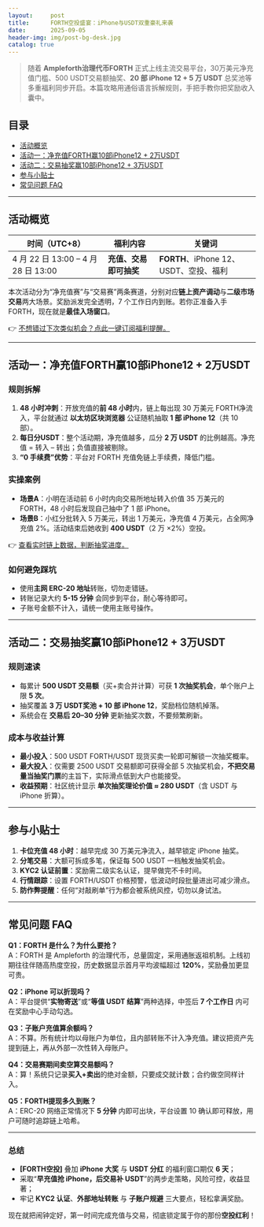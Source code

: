 ```yaml
---
layout:     post
title:      FORTH空投盛宴：iPhone与USDT双重豪礼来袭
date:       2025-09-05
header-img: img/post-bg-desk.jpg
catalog: true
---
```


> 随着 **Ampleforth治理代币FORTH** 正式上线主流交易平台，30万美元净充值门槛、500 USDT交易额抽奖、**20 部 iPhone 12 + 5 万 USDT** 总奖池等多重福利同步开启。本篇攻略用通俗语言拆解规则，手把手教你把奖励收入囊中。

## 目录
- [活动概览](#活动概览)
- [活动一：净充值FORTH赢10部iPhone12 + 2万USDT](#活动一)
- [活动二：交易抽奖赢10部iPhone12 + 3万USDT](#活动二)
- [参与小贴士](#参与小贴士)
- [常见问题 FAQ](#faq)

---

<a name="活动概览"></a>
## 活动概览

| 时间（UTC+8） | 福利内容 | 关键词 |
| --- | --- | --- |
| 4 月 22 日 13:00 – 4 月 28 日 13:00 | **充值、交易即可抽奖** | **FORTH**、iPhone 12、USDT、空投、福利 |

本次活动分为“净充值赛”与“交易赛”两条赛道，分别对应**链上资产调动**与**二级市场交易**两大场景。奖励派发完全透明，7 个工作日内到账。若你正准备入手FORTH，现在就是**最佳入场窗口**。

👉 [不想错过下次类似机会？点此一键订阅福利提醒。](https://okxdog.com/)

---

<a name="活动一"></a>
## 活动一：净充值FORTH赢10部iPhone12 + 2万USDT

### 规则拆解
1. **48 小时冲刺**：开放充值的**前 48 小时**内，链上每出现 30 万美元 FORTH净流入，平台就通过 **以太坊区块浏览器** 公证随机抽取 **1 部 iPhone 12**（共 10 部）。  
2. **每日分USDT**：整个活动期，净充值越多，瓜分 **2 万 USDT** 的比例越高。净充值 = 转入 – 转出；负值直接被剔除。  
3. **“0 手续费”优势**：平台对 FORTH 充值免链上手续费，降低门槛。

### 实操案例
- **场景A**：小明在活动前 6 小时内向交易所地址转入价值 35 万美元的 FORTH，48 小时后发现自己抽中了 1 部 iPhone。  
- **场景B**：小红分批转入 5 万美元，转出 1 万美元，净充值 4 万美元，占全网净充值 2%。活动结束后她收到 **400 USDT**（2 万 ×2%）空投。

👉 [查看实时链上数据，判断抽奖进度。](https://okxdog.com/)

### 如何避免踩坑
- 使用**主网 ERC-20 地址**转账，切勿走错链。  
- 转账记录大约 **5-15 分钟** 会同步到平台，耐心等待即可。  
- 子账号金额不计入，请统一使用主账号操作。

---

<a name="活动二"></a>
## 活动二：交易抽奖赢10部iPhone12 + 3万USDT

### 规则速读
- 每累计 **500 USDT 交易额**（买+卖合并计算）可获 **1 次抽奖机会**，单个账户上限 **5 次**。  
- 抽奖覆盖 **3 万 USDT奖池 + 10 部 iPhone 12**，奖励档位随机掉落。  
- 系统会在 **交易后 20–30 分钟** 更新抽奖次数，不要频繁刷新。

### 成本与收益计算
- **最小投入**：500 USDT FORTH/USDT 现货买卖一轮即可解锁一次抽奖概率。  
- **最大投入**：仅需要 2500 USDT 交易额即可获得全部 5 次抽奖机会，**不把交易量当抽奖门票**的主旨下，实际滑点低到大户也能接受。  
- **收益预期**：社区统计显示 **单次抽奖理论价值 ≈ 280 USDT**（含 USDT 与 iPhone 折算）。

---

<a name="参与小贴士"></a>
## 参与小贴士
1. **卡位充值 48 小时**：越早完成 30 万美元净流入，越早锁定 iPhone 抽奖。  
2. **分笔交易**：大额可拆成多笔，保证每 500 USDT 一档触发抽奖机会。  
3. **KYC2 认证前置**：奖励需二级实名认证，提早做完不卡时间。  
4. **行情跟踪**：设置 FORTH/USDT 价格预警，低波动时段批量进出可减少滑点。  
5. **防作弊提醒**：任何“对敲刷单”行为都会被系统风控，切勿以身试法。

---

<a name="faq"></a>
## 常见问题 FAQ

**Q1：FORTH 是什么？为什么要抢？**  
A：FORTH 是 Ampleforth 的治理代币，总量固定，采用通胀返祖机制。上线初期往往伴随高热度空投，历史数据显示首月平均波幅超过 **120%**，奖励叠加更显可贵。

**Q2：iPhone 可以折现吗？**  
A：平台提供“**实物寄送**”或“**等值 USDT 结算**”两种选择，中签后 **7 个工作日** 内可在奖励中心手动勾选。

**Q3：子账户充值算余额吗？**  
A：不算。所有统计均以母账户为单位，且内部转账不计入净充值。建议把资产先提到链上，再从外部一次性转入母账户。

**Q4：交易赛期间卖空算交易额吗？**  
A：算！系统只记录**买入+卖出**的绝对金额，只要成交就计数；合约做空同样计入。

**Q5：FORTH提现多久到账？**  
A：ERC-20 网络正常情况下 **5 分钟** 内即可出块，平台设置 10 确认即可释放，用户可随时追踪链上哈希。

---

### 总结
- **[FORTH空投]** 叠加 **iPhone 大奖** 与 **USDT 分红** 的福利窗口期仅 **6 天**；  
- 采取“**早充值抢 iPhone，后交易补 USDT**”的两步走策略，风险可控，收益显著；  
- 牢记 **KYC2 认证**、**外部地址转账** 与 **子账户规避** 三大要点，轻松拿满奖励。

现在就把闹钟定好，第一时间完成充值与交易，彻底锁定属于你的那份**空投红利**！